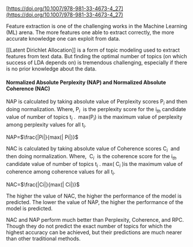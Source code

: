 
[https://doi.org/10.1007/978-981-33-4673-4_27](https://doi.org/10.1007/978-981-33-4673-4_27)


Feature extraction is one of the challenging works in the Machine Learning (ML) arena. The more features one able to extract correctly, the more accurate knowledge one can exploit from data. 

[[Latent Dirichlet Allocation]] is a form of topic modeling used to extract features from text data. But finding the optimal number of topics (on which success of LDA depends on) is tremendous challenging, especially if there is no prior knowledge about the data.

#### Normalized Absolute Perplexity (NAP) and Normalized Absolute Coherence (NAC) 

NAP is calculated by taking absolute value of Perplexity scores P$_i$  and then doing normalization. Where, P$_i$  is the perplexity score for the i$_t$$_h$ candidate value of number of topics t$_i$ . 
max(P$_i$) is the maximum value of perplexity among perplexity values for all t$_i$.

NAP=$\frac{|Pi|}{max(| Pi|)}$


NAC is calculated by taking absolute value of Coherence scores C$_i$  and then doing normalization. Where,  C$_i$  is the coherence score for the i$_t$$_h$  candidate value of number of topics t$_i$ . max( C$_i$ )is the maximum value of coherence among coherence values for all t$_i$.


NAC=$\frac{|Ci|}{max(| Ci|)}$


The higher the value of NAC, the higher the performance of the model is predicted.
The lower the value of NAP, the higher the performance of the model is predicted.

NAC and NAP perform much better than Perplexity, Coherence, and RPC. Though they do not predict the exact number of topics for which the highest accuracy can be achieved, but their predictions are much nearer than other traditional methods.